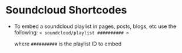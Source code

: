 
# Soundcloud Shortcodes

- To embed a soundcloud playlist in pages, posts, blogs, etc use the following:
    `< soundcloud/playlist ########## >`

     where `##########` is the playlist ID to embed
